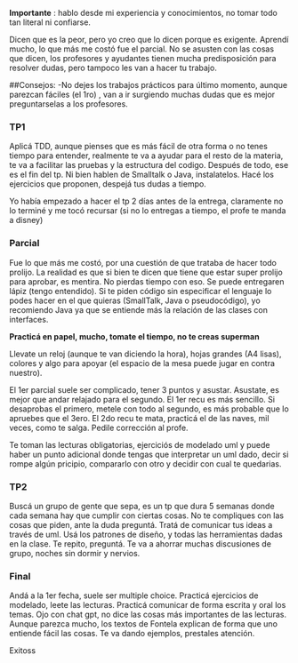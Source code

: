 **Importante** : hablo desde mi experiencia y conocimientos, no tomar todo tan literal ni confiarse. 


Dicen que es la peor, pero yo creo que lo dicen porque es exigente.
Aprendí mucho, lo que más me costó fue el parcial. No se asusten con las cosas que dicen, los profesores y ayudantes tienen mucha predisposición para resolver dudas, pero tampoco les van a hacer tu trabajo.


##Consejos:
-No dejes los trabajos prácticos para último momento, aunque parezcan fáciles (el 1ro) , van a ir surgiendo muchas dudas que es mejor preguntarselas a los profesores.

### TP1
Aplicá TDD, aunque pienses que es más fácil de otra forma o no tenes tiempo para entender, realmente te va a ayudar para el resto de la materia, te va a facilitar las pruebas y la estructura del codigo. Después de todo, ese es el fin del tp.
Ni bien hablen de Smalltalk o Java, instalatelos. Hacé los ejercicios que proponen, despejá tus dudas a tiempo.

Yo había empezado a hacer el tp 2 días antes de la entrega, claramente no lo terminé y me tocó recursar (si no lo entregas a tiempo, el profe te manda a disney)

### Parcial
Fue lo que más me costó, por una cuestión de que trataba de hacer todo prolijo. 
La realidad es que si bien te dicen que tiene que estar super prolijo para aprobar, es mentira. No pierdas tiempo con eso. 
Se puede entregaren lápiz (tengo entendido). Si te piden código sin especificar el lenguaje lo podes hacer en el que quieras (SmallTalk, Java o pseudocódigo), yo recomiendo Java ya que se entiende más la relación de las clases con interfaces.

**Practicá en papel, mucho, tomate el tiempo, no te creas superman**

Llevate un reloj (aunque te van diciendo la hora), hojas grandes (A4 lisas), colores y algo para apoyar (el espacio de la mesa puede jugar en contra nuestro).

El 1er parcial suele ser complicado, tener 3 puntos y asustar. Asustate, es mejor que andar relajado para el segundo.
El 1er recu es más sencillo. Si desaprobas el primero, metele con todo al segundo, es más probable que lo apruebes que el 3ero.
El 2do recu te mata, practicá el de las naves, mil veces, como te salga. Pedile corrección al profe.

Te toman las lecturas obligatorias, ejerciciós de modelado uml y puede haber un punto adicional donde tengas que interpretar un uml dado, decir si rompe algún pricipio, compararlo con otro y decidir con cual te quedarias.

### TP2
Buscá un grupo de gente que sepa, es un tp que dura 5 semanas donde cada semana hay que cumplir con ciertas cosas. 
No te compliques con las cosas que piden, ante la duda preguntá. Tratá de comunicar tus ideas a través de uml. Usá los patrones de diseño, y todas las herramientas dadas en la clase.
Te repito, preguntá. Te va a ahorrar muchas discusiones de grupo, noches sin dormir y nervios. 

### Final
Andá a la 1er fecha, suele ser multiple choice. 
Practicá ejercicios de modelado, leete las lecturas. Practicá comunicar de forma escrita y oral los temas. 
Ojo con chat gpt, no dice las cosas más importantes de las lecturas.
Aunque parezca mucho, los textos de Fontela explican de forma que uno entiende fácil las cosas. Te va dando ejemplos, prestales atención.



Exitoss
